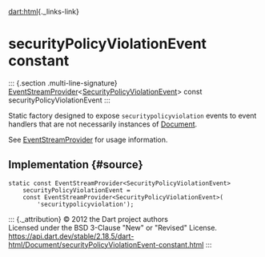 [dart:html](../../dart-html/dart-html-library){._links-link}

securityPolicyViolationEvent constant
=====================================

::: {.section .multi-line-signature}
[EventStreamProvider](../eventstreamprovider-class)\<[SecurityPolicyViolationEvent](../securitypolicyviolationevent-class)\>
const securityPolicyViolationEvent
:::

Static factory designed to expose `securitypolicyviolation` events to
event handlers that are not necessarily instances of
[Document](../document-class).

See [EventStreamProvider](../eventstreamprovider-class) for usage
information.

Implementation {#source}
--------------

``` {.language-dart data-language="dart"}
static const EventStreamProvider<SecurityPolicyViolationEvent>
    securityPolicyViolationEvent =
    const EventStreamProvider<SecurityPolicyViolationEvent>(
        'securitypolicyviolation');
```

::: {._attribution}
© 2012 the Dart project authors\
Licensed under the BSD 3-Clause \"New\" or \"Revised\" License.\
<https://api.dart.dev/stable/2.18.5/dart-html/Document/securityPolicyViolationEvent-constant.html>
:::
